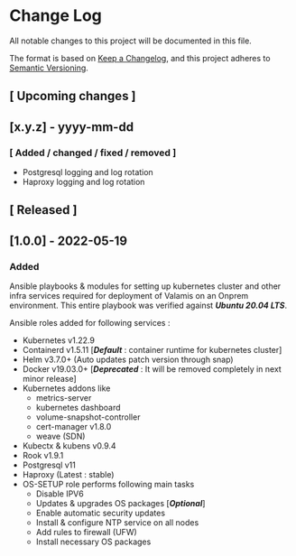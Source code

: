 # Change Log
All notable changes to this project will be documented in this file.

The format is based on [Keep a Changelog](https://keepachangelog.com/en/1.0.0/),
and this project adheres to [Semantic Versioning](https://semver.org/spec/v2.0.0.html).

## [ Upcoming changes ]
## [x.y.z] - yyyy-mm-dd
### [ Added / changed / fixed / removed ]
- Postgresql logging and log rotation
- Haproxy logging and log rotation
## [ Released ]
## [1.0.0] - 2022-05-19
### Added
Ansible playbooks & modules for setting up kubernetes cluster and other infra services required for deployment of Valamis on an Onprem environment. This entire playbook was verified against _**Ubuntu 20.04 LTS**_.

Ansible roles added for following services :
- Kubernetes v1.22.9
- Containerd v1.5.11 [_**Default**_ : container runtime for kubernetes cluster]
- Helm v3.7.0+ (Auto updates patch version through snap)
- Docker v19.03.0+ [_**Deprecated**_ : It will be removed completely in next minor release]
- Kubernetes addons like
    - metrics-server
    - kubernetes dashboard
    - volume-snapshot-controller
    - cert-manager v1.8.0
    - weave (SDN)
- Kubectx & kubens v0.9.4
- Rook v1.9.1
- Postgresql v11
- Haproxy (Latest : stable)
- OS-SETUP role performs following main tasks
  - Disable IPV6
  - Updates & upgrades OS packages [_**Optional**_]
  - Enable automatic security updates
  - Install & configure NTP service on all nodes
  - Add rules to firewall (UFW)
  - Install necessary OS packages

